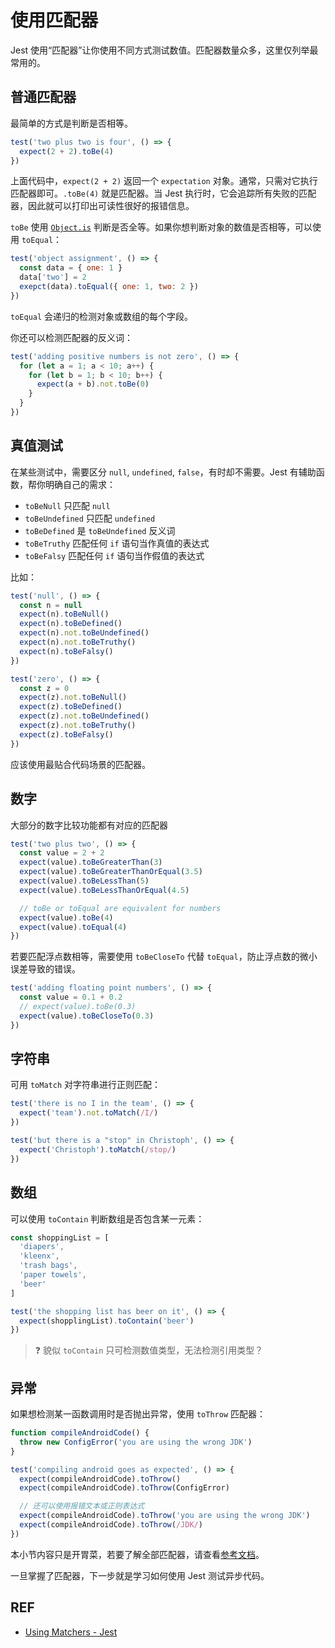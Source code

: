 # 使用匹配器

Jest 使用“匹配器”让你使用不同方式测试数值。匹配器数量众多，这里仅列举最常用的。

## 普通匹配器

最简单的方式是判断是否相等。

```js
test('two plus two is four', () => {
  expect(2 + 2).toBe(4)
})
```

上面代码中，`expect(2 + 2)` 返回一个 `expectation` 对象。通常，只需对它执行匹配器即可。`.toBe(4)` 就是匹配器。当 Jest 执行时，它会追踪所有失败的匹配器，因此就可以打印出可读性很好的报错信息。

`toBe` 使用 [`Object.is`][is] 判断是否全等。如果你想判断对象的数值是否相等，可以使用 `toEqual`：

```js
test('object assignment', () => {
  const data = { one: 1 }
  data['two'] = 2
  exepct(data).toEqual({ one: 1, two: 2 })
})
```

`toEqual` 会递归的检测对象或数组的每个字段。

你还可以检测匹配器的反义词：

```js
test('adding positive numbers is not zero', () => {
  for (let a = 1; a < 10; a++) {
    for (let b = 1; b < 10; b++) {
      expect(a + b).not.toBe(0)
    }
  }
})
```

## 真值测试

在某些测试中，需要区分 `null`, `undefined`, `false`，有时却不需要。Jest 有辅助函数，帮你明确自己的需求：

- `toBeNull` 只匹配 `null`
- `toBeUndefined` 只匹配 `undefined`
- `toBeDefined` 是 `toBeUndefined` 反义词
- `toBeTruthy` 匹配任何 `if` 语句当作真值的表达式
- `toBeFalsy` 匹配任何 `if` 语句当作假值的表达式

比如：

```js
test('null', () => {
  const n = null
  expect(n).toBeNull()
  expect(n).toBeDefined()
  expect(n).not.toBeUndefined()
  expect(n).not.toBeTruthy()
  expect(n).toBeFalsy()
})

test('zero', () => {
  const z = 0
  expect(z).not.toBeNull()
  expect(z).toBeDefined()
  expect(z).not.toBeUndefined()
  expect(z).not.toBeTruthy()
  expect(z).toBeFalsy()
})
```

应该使用最贴合代码场景的匹配器。

## 数字

大部分的数字比较功能都有对应的匹配器

```js
test('two plus two', () => {
  const value = 2 + 2
  expect(value).toBeGreaterThan(3)
  expect(value).toBeGreaterThanOrEqual(3.5)
  expect(value).toBeLessThan(5)
  expect(value).toBeLessThanOrEqual(4.5)

  // toBe or toEqual are equivalent for numbers
  expect(value).toBe(4)
  expect(value).toEqual(4)
})
```

若要匹配浮点数相等，需要使用 `toBeCloseTo` 代替 `toEqual`，防止浮点数的微小误差导致的错误。

```js
test('adding floating point numbers', () => {
  const value = 0.1 + 0.2
  // expect(value).toBe(0.3)
  expect(value).toBeCloseTo(0.3)
})
```

## 字符串

可用 `toMatch` 对字符串进行正则匹配：

```js
test('there is no I in the team', () => {
  expect('team').not.toMatch(/I/)
})

test('but there is a "stop" in Christoph', () => {
  expect('Christoph').toMatch(/stop/)
})
```

## 数组

可以使用 `toContain` 判断数组是否包含某一元素：

```js
const shoppingList = [
  'diapers',
  'kleenx',
  'trash bags',
  'paper towels',
  'beer'
]

test('the shopping list has beer on it', () => {
  expect(shopplingList).toContain('beer')
})
```

> ❓ 貌似 `toContain` 只可检测数值类型，无法检测引用类型？

## 异常

如果想检测某一函数调用时是否抛出异常，使用 `toThrow` 匹配器：

```js
function compileAndroidCode() {
  throw new ConfigError('you are using the wrong JDK')
}

test('compiling android goes as expected', () => {
  expect(compileAndroidCode).toThrow()
  expect(compileAndroidCode).toThrow(ConfigError)

  // 还可以使用报错文本或正则表达式
  expect(compileAndroidCode).toThrow('you are using the wrong JDK')
  expect(compileAndroidCode).toThrow(/JDK/)
})
```

本小节内容只是开胃菜，若要了解全部匹配器，请查看[参考文档][expect]。

一旦掌握了匹配器，下一步就是学习如何使用 Jest 测试异步代码。

## REF

- [Using Matchers - Jest][matchers]

[matchers]: https://facebook.github.io/jest/docs/en/using-matchers.html
[is]: https://developer.mozilla.org/en-US/docs/Web/JavaScript/Reference/Global_Objects/Object/is
[expect]: ./expect.md